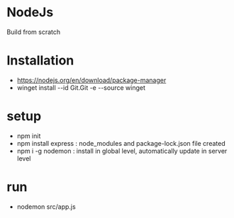# NodeJs
Build from scratch

# Installation
- https://nodejs.org/en/download/package-manager
- winget install --id Git.Git -e --source winget

# setup
- npm init
- npm install express : node_modules and package-lock.json file created
- npm i -g nodemon : install in global level, automatically update in server level

# run
- nodemon src/app.js



